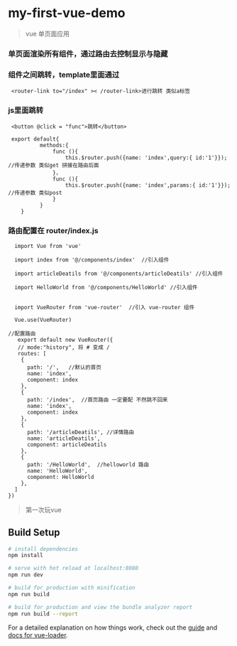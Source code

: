 # my-first-vue-demo

> vue 单页面应用
### 单页面渲染所有组件，通过路由去控制显示与隐藏
### 组件之间跳转，template里面通过

     <router-link to="/index" >< /router-link>进行跳转 类似a标签
        
### js里面跳转 

     <button @click = "func">跳转</button>
     
     export default{
              methods:{
                  func (){
                      this.$router.push({name: 'index',query:{ id:'1'}});   //传递参数 类似get 拼接在路由后面
                  }，
                  func (){
                      this.$router.push({name: 'index',params:{ id:'1'}});   //传递参数 类似post
                  }
              }
        }

### 路由配置在 router/index.js

      import Vue from 'vue'

      import index from '@/components/index'  //引入组件

      import articleDeatils from '@/components/articleDeatils' //引入组件

      import HelloWorld from '@/components/HelloWorld' //引入组件


      import VueRouter from 'vue-router'  //引入 vue-router 组件

      Vue.use(VueRouter)

    //配置路由
       export default new VueRouter({
       // mode:"history", 将 # 变成 /
       routes: [
        {
          path: '/',   //默认的首页
          name: 'index',
          component: index
        },
        {
          path: '/index',  //首页路由 一定要配 不然跳不回来
          name: 'index',
          component: index
        },
        {
          path: '/articleDeatils', //详情路由
          name: 'articleDeatils',
          component: articleDeatils
        },
        {
          path: '/HelloWorld',  //helloworld 路由
          name: 'HelloWorld',
          component: HelloWorld
        },
      ]
    })


> 第一次玩vue

## Build Setup

``` bash
# install dependencies
npm install

# serve with hot reload at localhost:8080
npm run dev

# build for production with minification
npm run build

# build for production and view the bundle analyzer report
npm run build --report
```

For a detailed explanation on how things work, check out the [guide](http://vuejs-templates.github.io/webpack/) and [docs for vue-loader](http://vuejs.github.io/vue-loader).
